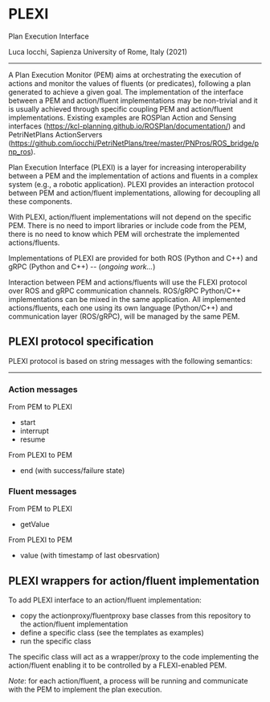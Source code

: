 # PLEXI
Plan Execution Interface

Luca Iocchi, Sapienza University of Rome, Italy (2021)

----

A Plan Execution Monitor (PEM) aims at orchestrating the execution of actions and monitor the values of fluents (or predicates), following a plan generated to achieve a given goal.
The implementation of the interface between a PEM and action/fluent implementations may be non-trivial and it is usually achieved through specific coupling PEM and action/fluent implementations.
Existing examples are ROSPlan Action and Sensing interfaces (https://kcl-planning.github.io/ROSPlan/documentation/) and PetriNetPlans ActionServers (https://github.com/iocchi/PetriNetPlans/tree/master/PNPros/ROS_bridge/pnp_ros).

Plan Execution Interface (PLEXI) is a layer for increasing interoperability between a PEM and the implementation of actions and fluents in a complex system (e.g., a robotic application). PLEXI provides an interaction protocol between PEM and action/fluent implementations, allowing for decoupling all these components. 

With PLEXI, action/fluent implementations will not depend on the specific PEM. There is no need to import libraries or include code from the PEM, there is no need to know which PEM will orchestrate the implemented actions/fluents.

Implementations of PLEXI are provided for both ROS (Python and C++) and gRPC (Python and C++) -- (*ongoing work...*)

Interaction between PEM and actions/fluents will use the FLEXI protocol over ROS and gRPC communication channels.
ROS/gRPC Python/C++ implementations can be mixed in the same application. 
All implemented actions/fluents, each one using its own language (Python/C++) and communication layer (ROS/gRPC), will be managed by the same PEM.


## PLEXI protocol specification

PLEXI protocol is based on string messages with the following semantics:

----

### Action messages

From PEM to PLEXI

* start
* interrupt
* resume

From PLEXI to PEM

* end (with success/failure state)

### Fluent messages

From PEM to PLEXI

* getValue

From PLEXI to PEM

* value (with timestamp of last obesrvation)


## PLEXI wrappers for action/fluent implementation

To add PLEXI interface to an action/fluent implementation:

* copy the actionproxy/fluentproxy base classes from this repository to the action/fluent implementation
* define a specific class (see the templates as examples)
* run the specific class

The specific class will act as a wrapper/proxy to the code implementing the action/fluent enabling it to be controlled by a FLEXI-enabled PEM.

_Note_: for each action/fluent, a process will be running and communicate with the PEM to implement the plan execution.

